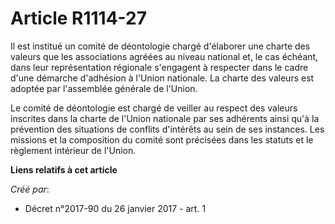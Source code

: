 # Article R1114-27

Il  est institué un comité de déontologie chargé d'élaborer une charte des  valeurs que les associations agréées au niveau
national et, le cas  échéant, dans leur représentation régionale s'engagent à respecter dans  le cadre d'une démarche
d'adhésion à l'Union nationale. La charte des  valeurs est adoptée par l'assemblée générale de l'Union. 

Le comité de déontologie est chargé de veiller au respect des valeurs  inscrites dans la charte de l'Union nationale par ses
adhérents ainsi  qu'à la prévention des situations de conflits d'intérêts au sein de ses  instances. Les missions et la
composition du comité sont précisées dans  les statuts et le règlement intérieur de l'Union.

**Liens relatifs à cet article**

_Créé par_:

  - Décret n°2017-90 du 26 janvier 2017 - art. 1
